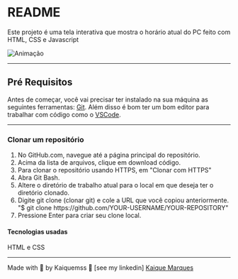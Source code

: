 # README

<p>Este projeto é uma tela interativa que mostra o horário atual do PC feito com HTML, CSS e Javascript</p>

![Animação](https://user-images.githubusercontent.com/79489384/157986163-9da43861-238a-4f9c-8345-a122b597337d.gif)

<hr>


<h2>Pré Requisitos</h2>

<p>Antes de começar, você vai precisar ter instalado na sua máquina as seguintes ferramentas: <a href="https://git-scm.com/">Git</a>. Além disso é bom ter um bom editor para trabalhar com código como o <a href="https://code.visualstudio.com/">VSCode</a>.</p>

<hr>

<h3>Clonar um repositório</h3>

<ol>

<li>No GitHub.com, navegue até a página principal do repositório.</li>
<li>Acima da lista de arquivos, clique em download código.</li>
<li>Para clonar o repositório usando HTTPS, em "Clonar com HTTPS"</li>
<li>Abra Git Bash.</li>
<li>Altere o diretório de trabalho atual para o local em que deseja ter o diretório clonado.</li>
<li>Digite git clone (clonar git) e cole a URL que você copiou anteriormente. "$ git clone https://github.com/YOUR-USERNAME/YOUR-REPOSITORY"</li>
<li>Pressione Enter para criar seu clone local.</li>
</ol>

<h4>Tecnologias usadas</h4>
<p>HTML e CSS</p>

<hr>


<p>Made with 💙 by Kaiquemss 👋 [see my linkedin] <a href="https://www.linkedin.com/in/kaique-marques-4a6148b8/">Kaique Marques</a></p>
